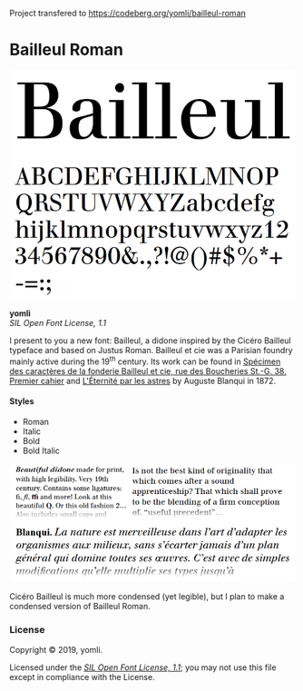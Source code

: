 Project transfered to https://codeberg.org/yomli/bailleul-roman

# Bailleul Roman

![](specimen/screenshot1.png)

**yomli**  
*SIL Open Font License, 1.1*

I present to you a new font: Bailleul, a didone inspired by the Cicéro Bailleul typeface and based on Justus Roman. Bailleul et cie was a Parisian foundry mainly active during the 19<sup>th</sup> century. Its work can be found in [Spécimen des caractères de la fonderie Bailleul et cie, rue des Boucheries St.-G. 38. Premier cahier](https://books.google.fr/books?id=Tg8_AAAAcAAJ) and [L'Éternité par les astres](http://gallica.bnf.fr/ark:/12148/bpt6k86534r) by Auguste Blanqui in 1872. 

#### Styles
* Roman
* Italic
* Bold
* Bold Italic

![](specimen/screenshot2.png)

Cicéro Bailleul is much more condensed (yet legible), but I plan to make a condensed version of Bailleul Roman. 

### License

Copyright © 2019, yomli.

Licensed under the [*SIL Open Font License, 1.1*](http://scripts.sil.org/OFL); you may not use this file except in compliance with the License.
